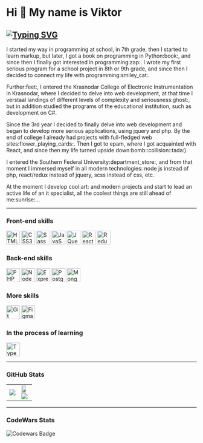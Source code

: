 Hi 👋 My name is Viktor
=======================
[![Typing SVG](https://readme-typing-svg.herokuapp.com?color=%FFFFFF&lines=Junior+front-end+developer)](https://git.io/typing-svg)
--------------------------
<p>I started my way in programming at school, in 7th grade, then I started to learn markup, but later, I got a book on programming in Python:book:, and since then I finally got interested in programming:zap:. I wrote my first serious program for a school project in 8th or 9th grade, and since then I decided to connect my life with programming:smiley_cat:.</p>

<p>Further:feet:, I entered the Krasnodar College of Electronic Instrumentation in Krasnodar, where I decided to delve into web development, at that time I verstaal landings of different levels of complexity and seriousness:ghost:, but in addition studied the programs of the educational institution, such as development on C#.</p>

<p>Since the 3rd year I decided to finally delve into web development and began to develop more serious applications, using jquery and php. By the end of college I already had projects with full-fledged web sites:flower_playing_cards:.
Then I got to epam, where I got acquainted with React, and since then my life turned upside down:bomb::collision::tada:).</p>

<p>I entered the Southern Federal University:department_store:, and from that moment I immersed myself in all modern technologies: node js instead of php, react/redux instead of jquery, scss instead of css, etc.</p>

<p>At the moment I develop cool:art: and modern projects and start to lead an active life of an it specialist, all the coolest things are still ahead of me:sunrise:...</p>

--------------------------

### Front-end skills

<p align="left">
  <a href="https://developer.mozilla.org/en-US/docs/Glossary/HTML5" target="_blank" rel="noreferrer"><img src="https://raw.githubusercontent.com/danielcranney/readme-generator/main/public/icons/skills/html5-colored.svg" width="36" height="36" alt="HTML5" /></a>
  <a href="https://www.w3.org/TR/CSS/#css" target="_blank" rel="noreferrer"><img src="https://raw.githubusercontent.com/danielcranney/readme-generator/main/public/icons/skills/css3-colored.svg" width="36" height="36" alt="CSS3" /></a>
  <a href="https://sass-lang.com/" target="_blank" rel="noreferrer"><img src="https://raw.githubusercontent.com/danielcranney/readme-generator/main/public/icons/skills/sass-colored.svg" width="36" height="36" alt="Sass" /></a>
    <a href="https://developer.mozilla.org/en-US/docs/Web/JavaScript" target="_blank" rel="noreferrer"><img src="https://raw.githubusercontent.com/danielcranney/readme-generator/main/public/icons/skills/javascript-colored.svg" width="36" height="36" alt="JavaScript" /></a>
  <a href="https://jquery.com/" target="_blank" rel="noreferrer"><img src="https://raw.githubusercontent.com/danielcranney/readme-generator/main/public/icons/skills/jquery-colored.svg" width="36" height="36" alt="JQuery" /></a>
  <a href="https://reactjs.org/" target="_blank" rel="noreferrer"><img src="https://raw.githubusercontent.com/danielcranney/readme-generator/main/public/icons/skills/react-colored.svg" width="36" height="36" alt="React" /></a>
  <a href="https://redux.js.org/" target="_blank" rel="noreferrer"><img src="https://raw.githubusercontent.com/danielcranney/readme-generator/main/public/icons/skills/redux-colored.svg" width="36" height="36" alt="Redux" /></a>
</p>

### Back-end skills

<p align="left">
  <a href="https://www.php.net/" target="_blank" rel="noreferrer"><img src="https://raw.githubusercontent.com/danielcranney/readme-generator/main/public/icons/skills/php-colored.svg" width="36" height="36" alt="PHP" /></a>
  <a href="https://nodejs.org/en/" target="_blank" rel="noreferrer"><img src="https://raw.githubusercontent.com/danielcranney/readme-generator/main/public/icons/skills/nodejs-colored.svg" width="36" height="36" alt="NodeJS" /></a>
  <a href="https://expressjs.com/" target="_blank" rel="noreferrer"><img src="https://raw.githubusercontent.com/danielcranney/readme-generator/main/public/icons/skills/express-colored.svg" width="36" height="36" alt="Express" /></a>
  <a href="https://www.postgresql.org/" target="_blank" rel="noreferrer"><img src="https://raw.githubusercontent.com/danielcranney/readme-generator/main/public/icons/skills/postgresql-colored.svg" width="36" height="36" alt="PostgreSQL" /></a>
  <a href="https://www.mongodb.com/" target="_blank" rel="noreferrer"><img src="https://raw.githubusercontent.com/danielcranney/readme-generator/main/public/icons/skills/mongodb-colored.svg" width="36" height="36" alt="MongoDB" /></a>
</p>

### More skills
<p align="left">
  <a href="https://git-scm.com/" target="_blank" rel="noreferrer"><img src="https://raw.githubusercontent.com/danielcranney/readme-generator/main/public/icons/skills/git-colored.svg" width="36" height="36" alt="Git" /></a>
  <a href="https://www.figma.com/" target="_blank" rel="noreferrer"><img src="https://raw.githubusercontent.com/danielcranney/readme-generator/main/public/icons/skills/figma-colored.svg" width="36" height="36" alt="Figma" /></a>
</p>

### In the process of learning
<p align="left">
  <a href="https://www.typescriptlang.org/" target="_blank" rel="noreferrer"><img src="https://raw.githubusercontent.com/danielcranney/readme-generator/main/public/icons/skills/typescript-colored.svg" width="36" height="36" alt="TypeScript" /></a>
</p>

--------------------------

### GitHub Stats

<table style="border-collapse: collapse;">
  <tr>
    <td rowspan="2">
      <img src="https://github-readme-stats.vercel.app/api/top-langs/?username=victusic&exclude_repo=SoundProductionDesktopApp,FlowersIYouApi,MusicalCourse&theme=transparent&layout=donut-vertical" />
    </td>
    <td>
        <img src="https://github-profile-trophy.vercel.app/?username=victusic&theme=juicyfresh&no-bg=true" style="width: 77%;"/>
        <br>
        <img src="https://github-readme-stats.vercel.app/api?username=victusic&theme=transparent" />
    </td>
  </tr>
</table>


--------------------------

### CodeWars Stats
![Codewars Badge](https://www.codewars.com/users/victusic/badges/large)





